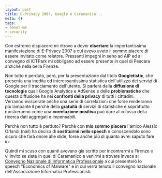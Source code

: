 ```yaml
--- 
layout: post
title: E-Privacy 2007, Google e Caramanico...
meta: {}
tags: 
- about-me
- security
---
```

Con estremo dispiacere mi ritrovo a dover **disertare** la importantissima manifestazione di E-Privacy 2007 a cui avevo avuto il sommo piacere di essere invitato come relatore. Pressanti impegni in seno ad AIP ed al convegno di ICTPark mi obbligano ad essere presente in quel di Pescara anziché nella bella Firenze.  
  
Non tutto è perduto, però, per la presentazione dal titolo **Googletistic**, che presenta una inedita ed interessantissima statistica dell'utilizzo dei servizi di Google per il tracciamento dell'utente. Si parlerà della **diffusione di tecnologie** quali Google Analytics e AdSense e delle **problematiche** che questa diffusione ha nei **confronti della privacy** di tutti i cittadini.  
Verranno eviscerate anche una serie di correlazioni che forse renderanno più lampante il perchè della **gratuità** di servizi di statistiche e soprattutto mostreranno come una **correlazione positiva** può dare al colosso della ricerca dati aggregati e impensabili.  
  
Perchè non tutto è perduto? Perchè con **mio sommo piacere** l'amico Alessio Orlandi (nail) ha deciso di **sostituirmi nello speech** e conoscendolo sono sicuro che farà onore alle slide, forse anche più di quanto avrei saputo fare io.  
  
Quindi mi scuso con quanti avevano già scritto per incontrarmi a Firenze e vi invito se siete in quel di Caramanico a venirmi a trovare invece al [Convegno Nazionale di Informatica Professionale](http://www.ictpark.it/) a cui presenterò lo speech "Economics of Malware" e in cui verrà tenuto il convegno nazionale dell'Associazione Informatici Professionisti. 
